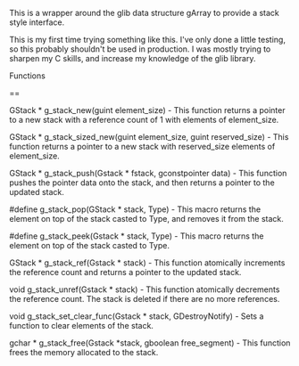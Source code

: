 This is a wrapper around the glib data structure gArray to provide a stack
style interface. 

This is my first time trying something like this. I've only done a little
testing, so this probably shouldn't be used in production. I was mostly
trying to sharpen my C skills, and increase my knowledge of the glib library.

Functions 

==

GStack * g_stack_new(guint element_size) - This function returns a pointer
to a new stack with a reference count of 1 with elements of element_size.

GStack * g_stack_sized_new(guint element_size, guint reserved_size) - This
function returns a pointer  to a new stack with reserved_size elements of
element_size.

GStack * g_stack_push(Gstack * fstack, gconstpointer data) - This function
pushes the pointer data onto the stack, and then returns a pointer to
the updated stack.

\#define g_stack_pop(GStack * stack, Type) - This macro returns the 
element on top of the stack casted to Type, and removes it from the stack.

\#define g_stack_peek(Gstack * stack, Type) - This macro returns the element
on top of the stack casted to Type.

GStack * g_stack_ref(Gstack * stack) - This function atomically increments
the reference count and returns a pointer to the updated stack.

void g_stack_unref(Gstack * stack) - This function atomically decrements
the reference count. The stack is deleted if there are no more references.

void g_stack_set_clear_func(Gstack * stack, GDestroyNotify) - Sets a 
function to clear elements of the stack.

gchar * g_stack_free(Gstack *stack, gboolean free_segment) - This function
frees the memory allocated to the stack.

